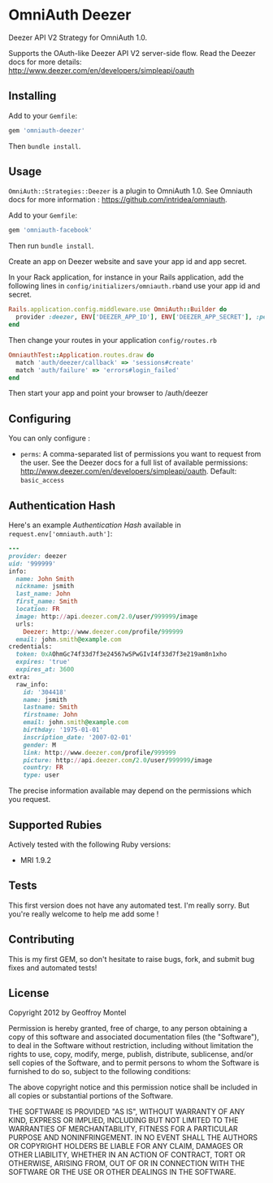 # OmniAuth Deezer

Deezer API V2 Strategy for OmniAuth 1.0.

Supports the OAuth-like Deezer API V2 server-side flow. Read the Deezer docs for more details: http://www.deezer.com/en/developers/simpleapi/oauth

## Installing

Add to your `Gemfile`:

```ruby
gem 'omniauth-deezer'
```

Then `bundle install`.

## Usage

`OmniAuth::Strategies::Deezer` is a plugin to OmniAuth 1.0. See Omniauth docs for more information : https://github.com/intridea/omniauth.

Add to your `Gemfile`:

```ruby
gem 'omniauth-facebook'
```

Then run `bundle install`.

Create an app on Deezer website and save your app id and app secret.

In your Rack application, for instance in your Rails application, add the following lines in `config/initializers/omniauth.rb`and use your app id and secret.

```ruby
Rails.application.config.middleware.use OmniAuth::Builder do
  provider :deezer, ENV['DEEZER_APP_ID'], ENV['DEEZER_APP_SECRET'], :perms => 'basic_access,email'
end
```

Then change your routes in your application `config/routes.rb`

```ruby
OmniauthTest::Application.routes.draw do
  match 'auth/deezer/callback' => 'sessions#create'
  match 'auth/failure' => 'errors#login_failed'
end
```

Then start your app and point your browser to /auth/deezer

## Configuring

You can only configure :

* `perms`: A comma-separated list of permissions you want to request from the user. See the Deezer docs for a full list of available permissions: http://www.deezer.com/en/developers/simpleapi/oauth. 
Default: `basic_access`

## Authentication Hash

Here's an example *Authentication Hash* available in `request.env['omniauth.auth']`:

```ruby
---
provider: deezer
uid: '999999'
info:
  name: John Smith
  nickname: jsmith
  last_name: John
  first_name: Smith
  location: FR
  image: http://api.deezer.com/2.0/user/999999/image
  urls:
    Deezer: http://www.deezer.com/profile/999999
  email: john.smith@example.com
credentials:
  token: 0xAOhmGc74f33d7f3e24567wSPwGIvI4f33d7f3e219am8n1xho
  expires: 'true'
  expires_at: 3600
extra:
  raw_info:
    id: '304418'
    name: jsmith
    lastname: Smith
    firstname: John
    email: john.smith@example.com
    birthday: '1975-01-01'
    inscription_date: '2007-02-01'
    gender: M
    link: http://www.deezer.com/profile/999999
    picture: http://api.deezer.com/2.0/user/999999/image
    country: FR
    type: user
```

The precise information available may depend on the permissions which you request.

## Supported Rubies

Actively tested with the following Ruby versions:

- MRI 1.9.2

## Tests

This first version does not have any automated test. I'm really sorry.
But you're really welcome to help me add some !

## Contributing

This is my first GEM, so don't hesitate to raise bugs, fork, and submit bug fixes and automated tests!

## License

Copyright 2012 by Geoffroy Montel

Permission is hereby granted, free of charge, to any person obtaining a copy of this software and associated documentation files (the "Software"), to deal in the Software without restriction, including without limitation the rights to use, copy, modify, merge, publish, distribute, sublicense, and/or sell copies of the Software, and to permit persons to whom the Software is furnished to do so, subject to the following conditions:

The above copyright notice and this permission notice shall be included in all copies or substantial portions of the Software.

THE SOFTWARE IS PROVIDED "AS IS", WITHOUT WARRANTY OF ANY KIND, EXPRESS OR IMPLIED, INCLUDING BUT NOT LIMITED TO THE WARRANTIES OF MERCHANTABILITY, FITNESS FOR A PARTICULAR PURPOSE AND NONINFRINGEMENT. IN NO EVENT SHALL THE AUTHORS OR COPYRIGHT HOLDERS BE LIABLE FOR ANY CLAIM, DAMAGES OR OTHER LIABILITY, WHETHER IN AN ACTION OF CONTRACT, TORT OR OTHERWISE, ARISING FROM, OUT OF OR IN CONNECTION WITH THE SOFTWARE OR THE USE OR OTHER DEALINGS IN THE SOFTWARE.
